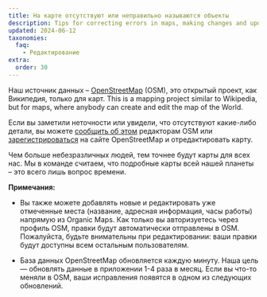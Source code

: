 ```yaml
---
title: На карте отсутствуют или неправильно называются объекты
description: Tips for correcting errors in maps, making changes and updates to objects directly in Organic Maps or through OpenStreetMap.org
updated: 2024-06-12
taxonomies:
  faq:
    - Редактирование
extra:
  order: 30
---
```


Наш источник данных – [OpenStreetMap](https://www.openstreetmap.org/) (OSM), это открытый проект, как Википедия, только для карт. This is a mapping project similar to Wikipedia, but for maps, where anybody can create and edit the map of the World.

Если вы заметили неточности или увидели, что отсутствуют какие-либо детали, вы можете [сообщить об этом](https://www.openstreetmap.org/note/new) редакторам OSM или [зарегистрироваться](https://www.openstreetmap.org/user/new) на сайте OpenStreetMap и отредактировать карту.

Чем больше небезразличных людей, тем точнее будут карты для всех нас. Мы в команде считаем, что подробные карты всей нашей планеты – это всего лишь вопрос времени.

**Примечания:**

- Вы также можете добавлять новые и редактировать уже отмеченные места (название, адресная информация, часы работы) напрямую из Organic Maps. Как только вы авторизуетесь через профиль OSM, правки будут автоматически отправлены в OSM. Пожалуйста, будьте внимательны при редактировании: ваши правки будут доступны всем остальным пользователям.

- База данных OpenStreetMap обновляется каждую минуту. Наша цель — обновлять данные в приложении 1-4 раза в месяц. Если вы что-то меняли в OSM, ваши исправления появятся в одном из следующих обновлений.
